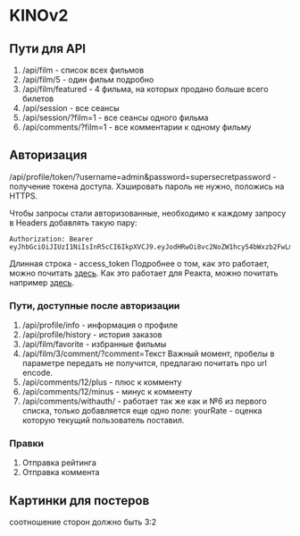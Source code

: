 # KINOv2

## Пути для API
1) /api/film - список всех фильмов
2) /api/film/5 - один фильм подробно
3) /api/film/featured - 4 фильма, на которых продано больше всего билетов
4) /api/session - все сеансы
5) /api/session/?film=1 - все сеансы одного фильма
6) /api/comments/?film=1 - все комментарии к одному фильму

## Авторизация
/api/profile/token/?username=admin&password=supersecretpassword - получение токена доступа. Хэшировать пароль не нужно, положись на HTTPS.

Чтобы запросы стали авторизованные, необходимо к каждому запросу в Headers добавлять такую пару:
```
Authorization: Bearer eyJhbGciOiJIUzI1NiIsInR5cCI6IkpXVCJ9.eyJodHRwOi8vc2NoZW1hcy54bWxzb2FwLm9yZy93cy8yMDA1LzA1L2lkZW50aXR5L2NsYWltcy9uYW1lIjoicm9vdCIsIm5iZiI6MTUyNDE3NjQ1MSwiZXhwIjoxNTI0MTgwMDUxLCJpc3MiOiJNeUF1dGhTZXJ2ZXIiLCJhdWQiOiJodHRwczovL2xvY2FsaG9zdDo0NDMwNC8ifQ.IStjW43A0bs_aPOGPm_YqXwuvoeZvuGGGmpLaa3eh0A
```
Длинная строка - access_token
Подробнее о том, как это работает, можно почитать [здесь](https://metanit.com/sharp/aspnet5/23.7.php).
Как это работает для Реакта, можно почитать например [здесь](https://stackoverflow.com/questions/41471979/react-native-set-headers-with-the-linking-api).
### Пути, доступные после авторизации
1) /api/profile/info - информация о профиле
2) /api/profile/history - история заказов
3) /api/film/favorite - избранные фильмы 
4) /api/film/3/comment/?comment=Текст
    Важный момент, пробелы в параметре передать не получится, предлагаю почитать про url encode.
5) /api/comments/12/plus - плюс к комменту
6) /api/comments/12/minus - минус к комменту
7) /api/comments/withauth/ - работает так же как и №6 из первого списка, только добавляется еще одно поле: yourRate - оценка которую текущий пользователь поставил.
### Правки
1) Отправка рейтинга
2) Отправка коммента

## Картинки для постеров
соотношение сторон должно быть 3:2
